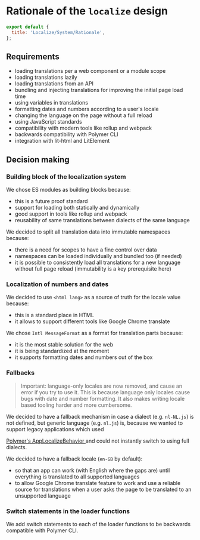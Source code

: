 # Rationale of the `localize` design

```js script
export default {
  title: 'Localize/System/Rationale',
};
```

## Requirements

- loading translations per a web component or a module scope
- loading translations lazily
- loading translations from an API
- bundling and injecting translations for improving the initial page load time
- using variables in translations
- formatting dates and numbers according to a user's locale
- changing the language on the page without a full reload
- using JavaScript standards
- compatibility with modern tools like rollup and webpack
- backwards compatibility with Polymer CLI
- integration with lit-html and LitElement

## Decision making

### Building block of the localization system

We chose ES modules as building blocks because:

- this is a future proof standard
- support for loading both statically and dynamically
- good support in tools like rollup and webpack
- reusability of same translations between dialects of the same language

We decided to split all translation data into immutable namespaces because:

- there is a need for scopes to have a fine control over data
- namespaces can be loaded individually and bundled too (if needed)
- it is possible to consistently load all translations for a new language without full page reload (immutability is a key prerequisite here)

### Localization of numbers and dates

We decided to use `<html lang>` as a source of truth for the locale value because:

- this is a standard place in HTML
- it allows to support different tools like Google Chrome translate

We chose `Intl MessageFormat` as a format for translation parts because:

- it is the most stable solution for the web
- it is being standardized at the moment
- it supports formatting dates and numbers out of the box

### Fallbacks

> Important: language-only locales are now removed, and cause an error if you try to use it. This is because language only locales cause bugs with date and number formatting. It also makes writing locale based tooling harder and more cumbersome.

We decided to have a fallback mechanism in case a dialect (e.g. `nl-NL.js`) is not defined, but generic language (e.g. `nl.js`) is, because we wanted to support legacy applications which used

<a href="https://polymer-library.polymer-project.org/3.0/docs/apps/localize" target="_blank">
  Polymer's AppLocalizeBehavior
</a> and could not instantly switch to using full dialects.

We decided to have a fallback locale (`en-GB` by default):

- so that an app can work (with English where the gaps are) until everything is translated to all supported languages
- to allow Google Chrome translate feature to work and use a reliable source for translations when a user asks the page to be translated to an unsupported language

### Switch statements in the loader functions

We add switch statements to each of the loader functions to be backwards compatible with Polymer CLI.
